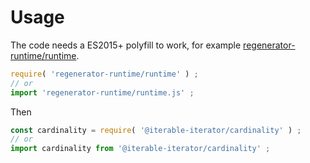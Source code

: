 # Usage
The code needs a ES2015+ polyfill to work, for example
[regenerator-runtime/runtime](https://babeljs.io/docs/usage/polyfill).
```js
require( 'regenerator-runtime/runtime' ) ;
// or
import 'regenerator-runtime/runtime.js' ;
```

Then
```js
const cardinality = require( '@iterable-iterator/cardinality' ) ;
// or
import cardinality from '@iterable-iterator/cardinality' ;
```
